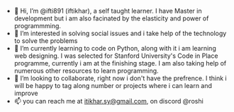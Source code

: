 - 👋 Hi, I’m @ifti891 (iftikhar), a self taught learner. I have Master in development but i am also facinated by the elasticity and power of programmming.
- 👀 I’m interested in solving social issues and i take help of the technology to solve the problems
- 🌱 I’m currently learning to code on Python, along with it i am learning web designing. I was selected for Stanford University's Code in Place programme, 
      currently i am at the finishing stage. I am also taking help of numerous other resources to learn programming.
- 💞️ I’m looking to collaborate, right now i don't have the prefrence. I think i will be happy to tag along number or projects where i can learn and improve
- 📫 you can reach me at itikhar.sy@gmail.com, on discord @roshi 

<!---
ifti891/ifti891 is a ✨ special ✨ repository because its `README.md` (this file) appears on your GitHub profile.
You can click the Preview link to take a look at your changes.
--->
